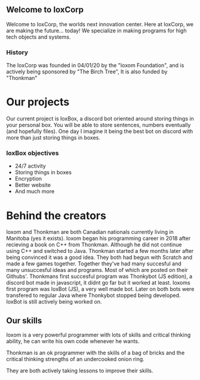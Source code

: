 ## Welcome to IoxCorp

Welcome to IoxCorp, the worlds next innovation center.
Here at IoxCorp, we are making the future... today! We specialize in making programs for high tech objects and systems.

### History

The IoxCorp was founded in 04/01/20 by the "Ioxom Foundation", and is actively being sponsored by "The Birch Tree", It is also funded by "Thonkman"






# Our projects

Our current project is IoxBox, a discord bot oriented around storing things in your personal box. You will be able to store sentences, numbers eventually (and hopefully files). One day I imagine it being the best bot on discord with more than just storing things in boxes.

### IoxBox objectives

- 24/7 activity
- Storing things in boxes
- Encryption
- Better website
- And much more


# Behind the creators

Ioxom and Thonkman are both Canadian nationals currently living in Manitoba (yes it exists). Ioxom began his programming career in 2018 after recieving a book on C++ from Thonkman. Although he did not continue using C++ and switched to Java. Thonkman started a few months later after being convinced it was a good idea. They both had begun with Scratch and made a few games together. Together they've had many succesful and many unsuccesful ideas and programs. Most of which are posted on their Githubs'. Thonkmans first succesful program was Thonkybot (JS edition), a discord bot made in javascript, it didnt go far but it worked at least. Ioxoms first program was IoxBot (JS), a very well made bot. Later on both bots were transfered to regular Java where Thonkybot stopped being developed. IoxBot is still actively being worked on. 


## Our skills

Ioxom is a very powerful programmer with lots of skills and critical thinking ability, he can write his own code whenever he wants.

Thonkman is an ok programmer with the skills of a bag of bricks and the critical thinking strengths of an undercooked onion ring.

They are both actively taking lessons to improve their skills.
